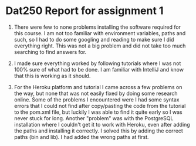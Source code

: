 # Dat250 Report for assignment 1

1. There were few to none problems installing the software required for this course. I am not too familiar with environment variables, paths and such,
so I had to do some googling and reading to make sure I did everything right. This was not a big problem and did not take too much searching to find answers for.

2. I made sure everything worked by following tutorials where I was not 100% sure of what had to be done. I am familiar with IntelliJ and know that this is working
as it should. 

3. For the Heroku platform and tutorial I came across a few problems on the way, but none that was not easily fixed by doing some research online.
    Some of the problems I encountered were I had some syntax errors that I could not find after copy/pasting the code from the tutorial to the pom.xml file,
      but luckily I was able to find it quite early so I was never stuck for long.
      Another "problem" was with the PostgreSQL installation where I couldn't get it to work with Heroku, even after adding the paths and installing it correctly.
      I solved this by adding the correct paths (bin and lib). I had added the wrong paths at first. 
